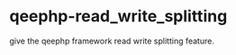 qeephp-read_write_splitting
===========================

give the qeephp framework read write splitting feature.